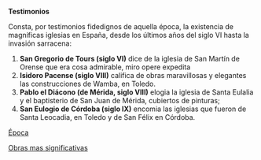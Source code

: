 **Testimonios**

Consta, por testimonios fidedignos de aquella época, la existencia de magníficas iglesias en España, desde los últimos años del siglo VI hasta la invasión sarracena:

1. **San Gregorio de Tours (siglo VI)** dice de la iglesia de San Martín de Orense que era cosa admirable, miro opere expedita
2. **Isidoro Pacense (siglo VIII)** califica de obras maravillosas y elegantes las construcciones de Wamba, en Toledo.
3. **Pablo el Diácono (de Mérida, siglo VIII)** elogia la iglesia de Santa Eulalia y el baptisterio de San Juan de Mérida, cubiertos de pinturas;
4. **San Eulogio de Córdoba (siglo IX)** encomia las iglesias que fueron de Santa Leocadia, en Toledo y de San Félix en Córdoba.

[Época](Época.md)

[Obras mas significativas](Obras.md)
